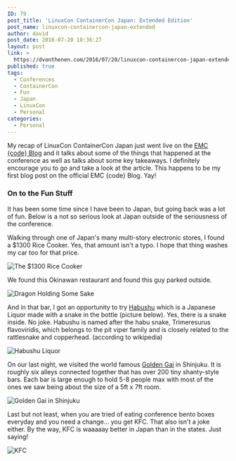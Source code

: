 ```yaml
---
ID: 79
post_title: 'LinuxCon ContainerCon Japan: Extended Edition'
post_name: linuxcon-containercon-japan-extended
author: david
post_date: 2016-07-20 10:36:27
layout: post
link: >
  https://dvonthenen.com/2016/07/20/linuxcon-containercon-japan-extended/
published: true
tags:
  - Conferences
  - ContainerCon
  - Fun
  - Japan
  - LinuxCon
  - Personal
categories:
  - Personal
---
```

<p>My recap of LinuxCon ContainerCon Japan just went live on the <a href="https://blog.emccode.com/2016/07/20/linuxcon-japan-wrap-up/">EMC {code} Blog</a> and it talks about some of the things that happened at the conference as well as talks about some key takeaways. I definitely encourage you to go and take a look at the article. This happens to be my first blog post on the official EMC {code} Blog. Yay!</p>

<h3>On to the Fun Stuff</h3>

<p>It has been some time since I have been to Japan, but going back was a lot of fun. Below is a not so serious look at Japan outside of the seriousness of the conference.</p>

<p>Walking through one of Japan's many multi-story electronic stores, I found a $1300 Rice Cooker. Yes, that amount isn't a typo. I hope that thing washes my car too for that price.</p>

<p><img src="https://raw.githubusercontent.com/dvonthenen/blog/master/images/ricecooker.jpg" alt="The $1300 Rice Cooker" /></p>

<p>We found this Okinawan restaurant and found this guy parked outside.</p>

<p><img src="https://raw.githubusercontent.com/dvonthenen/blog/master/images/okinawanbar.jpg" alt="Dragon Holding Some Sake" /></p>

<p>And in that bar, I got an opportunity to try <a href="https://en.wikipedia.org/wiki/Habushu">Habushu</a> which is a Japanese Liquor made with a snake in the bottle (picture below). Yes, there is a snake inside. No joke. Habushu is named after the habu snake, Trimeresurus flavoviridis, which belongs to the pit viper family and is closely related to the rattlesnake and copperhead. (according to wikipedia)</p>

<p><img src="https://raw.githubusercontent.com/dvonthenen/blog/master/images/snakewine.jpg" alt="Habushu Liquor" /></p>

<p>On our last night, we visited the world famous <a href="https://en.wikipedia.org/wiki/Shinjuku_Golden_Gai">Golden Gai</a> in Shinjuku. It is roughly six alleys connected together that has over 200 tiny shanty-style bars. Each bar is large enough to hold 5-8 people max with most of the ones we saw being about the size of a 5ft x 7ft room.</p>

<p><img src="https://raw.githubusercontent.com/dvonthenen/blog/master/images/goldengai.jpg" alt="Golden Gai in Shinjuku" /></p>

<p>Last but not least, when you are tried of eating conference bento boxes everyday and you need a change... you get KFC. That also isn't a joke either. By the way, KFC is waaaaay better in Japan than in the states. Just saying!</p>

<p><img src="https://raw.githubusercontent.com/dvonthenen/blog/master/images/kfc.jpg" alt="KFC" /></p>

